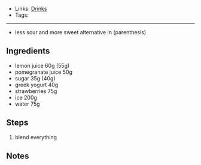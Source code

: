 - Links: [Drinks](Drinks.md)
- Tags: 

---

- less sour and more sweet alternative in (parenthesis)

## Ingredients
- lemon juice 60g (55g)
- pomegranate juice 50g
- sugar 35g (40g)
- greek yogurt 40g
- strawberries 75g
- ice 200g
- water 75g

## Steps
1. blend everything

## Notes
